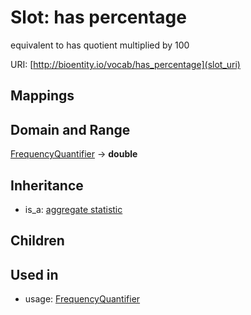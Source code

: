 # Slot: has percentage


equivalent to has quotient multiplied by 100

URI: [http://bioentity.io/vocab/has_percentage](slot_uri)
## Mappings

## Domain and Range

[FrequencyQuantifier](FrequencyQuantifier.md) -> **double**
## Inheritance

 *  is_a: [aggregate statistic](aggregate_statistic.md)
## Children

## Used in

 *  usage: [FrequencyQuantifier](FrequencyQuantifier.md)
